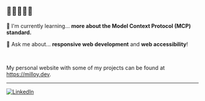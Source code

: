 <h2>👋👋👋👋👋</h2>

<p>🌱 I'm currently learning... <strong>more about the Model Context Protocol (MCP) standard.</strong></p>
<p>💬 Ask me about... <strong>responsive web development</strong> and <strong>web accessibility</strong>!</p>
<br />

My personal website with some of my projects can be found at https://milloy.dev.
<hr />

[![LinkedIn](https://img.shields.io/badge/linkedin-%230077B5.svg?style=for-the-badge&logo=linkedin&logoColor=white)](https://linkedin.com/in/connor-milloy-0570a4207)
